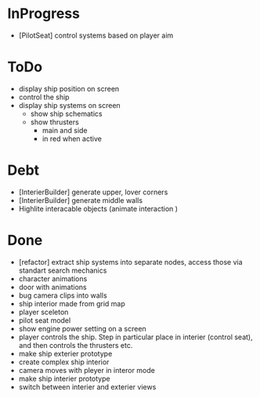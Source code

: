 # InProgress 
- [PilotSeat] control systems based on player aim

# ToDo
- display ship position on screen
- control the ship
- display ship systems on screen
    - show ship schematics
    - show thrusters 
        - main and side
        - in red when active

# Debt
- [InterierBuilder] generate upper, lover corners
- [InterierBuilder] generate middle walls
- Highlite interacable objects (animate interaction     )

# Done
- [refactor] extract ship systems into separate nodes, access those via standart search mechanics
- character animations
- door with animations
- bug camera clips into walls
- ship interior made from grid map
- player sceleton
- pilot seat model
- show engine power setting on a screen
- player controls the ship. Step in particular place in interier (control seat), and then controls the thrusters etc.
- make ship exterier prototype
- create complex ship interior
- camera moves with pleyer in interor mode
- make ship interier prototype
- switch between interier and exterier views